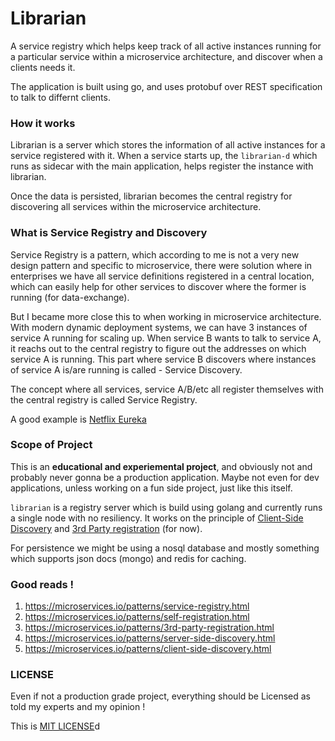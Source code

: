 # Librarian

A service registry which helps keep track of all active instances running for
a particular service within a microservice architecture, and discover when a clients
needs it.

The application is built using go, and uses protobuf over REST specification to
talk to differnt clients.

### How it works

Librarian is a server which stores the information of all active instances for a service
registered with it. When a service starts up, the `librarian-d` which runs as sidecar
with the main application, helps register the instance with librarian.

Once the data is persisted, librarian becomes the central registry for discovering all
services within the microservice architecture.

### What is Service Registry and Discovery

Service Registry is a pattern, which according to me is not a very new design pattern
and specific to microservice, there were solution where in enterprises we have all service
definitions registered in a central location, which can easily help for other services to
discover where the former is running (for data-exchange).

But I became more close this to when working in microservice architecture. With modern
dynamic deployment systems, we can have 3 instances of service A running for scaling up.
When service B wants to talk to service A, it reachs out to the central registry to figure
out the addresses on which service A is running. This part where service B discovers where
instances of service A is/are running is called - Service Discovery.

The concept where all services, service A/B/etc all register themselves with the central
registry is called Service Registry.

A good example is [Netflix Eureka](https://github.com/Netflix/eureka/blob/master/README.md)

### Scope of Project

This is an **educational and experiemental project**, and obviously not and probably never
gonna be a production application. Maybe not even for dev applications, unless working
on a fun side project, just like this itself.

`librarian` is a registry server which is build using golang and currently runs
a single node with no resiliency. It works on the principle of [Client-Side Discovery](https://microservices.io/patterns/client-side-discovery.html)
and [3rd Party registration](https://microservices.io/patterns/3rd-party-registration.html) (for now).

For persistence we might be using a nosql database and mostly something which supports json
docs (mongo) and redis for caching.

### Good reads !

1. https://microservices.io/patterns/service-registry.html
1. https://microservices.io/patterns/self-registration.html
1. https://microservices.io/patterns/3rd-party-registration.html
1. https://microservices.io/patterns/server-side-discovery.html
1. https://microservices.io/patterns/client-side-discovery.html

### LICENSE

Even if not a production grade project, everything should be Licensed as told my experts
and my opinion !

This is [MIT LICENSE](LICENSE)d
